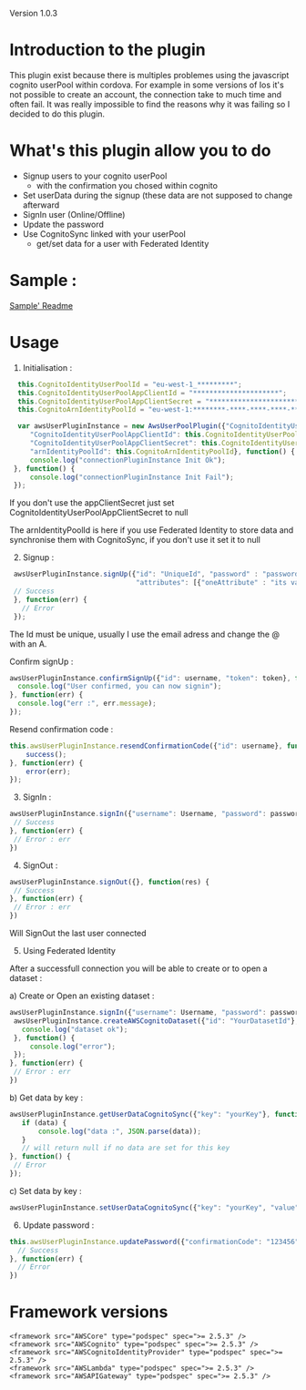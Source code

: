 Version 1.0.3

# Introduction to the plugin

This plugin exist because there is multiples problemes using the javascript cognito userPool within cordova.
For example in some versions of Ios it's not possible to create an account, the connection take to much time and often fail. It was really impossible to find the reasons why it was failing so I decided to do this plugin.

# What's this plugin allow you to do

  * Signup users to your cognito userPool
    - with the confirmation you chosed within cognito
  * Set userData during the signup (these data are not supposed to change afterward
  * SignIn user (Online/Offline)
  * Update the password
  * Use CognitoSync linked with your userPool
    - get/set data for a user with Federated Identity

# Sample :

[Sample' Readme](https://github.com/moreaup/cordova-plugin-aws-user-pool/tree/master/Sample/awsUserPoolPluginSample/README.md)

# Usage

 1) Initialisation :
 
 ```javascript
   this.CognitoIdentityUserPoolId = "eu-west-1_*********";
   this.CognitoIdentityUserPoolAppClientId = "*********************";
   this.CognitoIdentityUserPoolAppClientSecret = "************************";
   this.CognitoArnIdentityPoolId = "eu-west-1:********-****-****-****-************";

   var awsUserPluginInstance = new AwsUserPoolPlugin({"CognitoIdentityUserPoolId": this.CognitoIdentityUserPoolId,
      "CognitoIdentityUserPoolAppClientId": this.CognitoIdentityUserPoolAppClientId,
      "CognitoIdentityUserPoolAppClientSecret": this.CognitoIdentityUserPoolAppClientSecret,
      "arnIdentityPoolId": this.CognitoArnIdentityPoolId}, function() {
      console.log("connectionPluginInstance Init Ok");
  }, function() {
      console.log("connectionPluginInstance Init Fail");
  });
 ```
 
 If you don't use the appClientSecret just set CognitoIdentityUserPoolAppClientSecret to null
 
 The arnIdentityPoolId is here if you use Federated Identity to store data and synchronise them with CognitoSync, if you don't use it set it to null
 
 2) Signup :
 
 ```javascript
  awsUserPluginInstance.signUp({"id": "UniqueId", "password" : "password",
                                "attributes": [{"oneAttribute" : "its value"}]}, function(res) {
  // Success
  }, function(err) {
    // Error
  });
 ```
 
 The Id must be unique, usually I use the email adress and change the @ with an A.
 
 Confirm signUp :
  
  ```javascript
  awsUserPluginInstance.confirmSignUp({"id": username, "token": token}, function(res) {
    console.log("User confirmed, you can now signin");
  }, function(err) {
    console.log("err :", err.message);
  });
  ```

  Resend confirmation code :

  ```javascript
  this.awsUserPluginInstance.resendConfirmationCode({"id": username}, function(res) {
      success();
  }, function(err) {
      error(err);
  });
  ```

 3) SignIn :
 
 ```javascript
awsUserPluginInstance.signIn({"username": Username, "password": password}, function(res) {
  // Success
}, function(err) {
  // Error : err
})
 ```
 
4) SignOut :

 ```javascript
awsUserPluginInstance.signOut({}, function(res) {
  // Success
}, function(err) {
  // Error : err
})
 ```

Will SignOut the last user connected

 5) Using Federated Identity
 
 After a successfull connection you will be able to create or to open a dataset :
 
 a) Create or Open an existing dataset :
 
 ```javascript
awsUserPluginInstance.signIn({"username": Username, "password": password}, function(res) {
  awsUserPluginInstance.createAWSCognitoDataset({"id": "YourDatasetId"}, function() {
    console.log("dataset ok");
  }, function() {
      console.log("error");
  });
}, function(err) {
  // Error : err
})
 ```
 
 b) Get data by key :
 
 ```javascript
 awsUserPluginInstance.getUserDataCognitoSync({"key": "yourKey"}, function(data) {
    if (data) {
        console.log("data :", JSON.parse(data));                    
    }
    // will return null if no data are set for this key
}, function() {
  // Error
});
 ```
 
 c) Set data by key :
 
```javascript
awsUserPluginInstance.setUserDataCognitoSync({"key": "yourKey", "value": JSON.stringify(obj)}, callback, errCallback);
```
 
 6) Update password :

```javascript
this.awsUserPluginInstance.updatePassword({"confirmationCode": "123456", "newPassword": "newPassword"}, function(res) {
  // Success
}, function(err) {
  // Error
})
``` 


# Framework versions

    <framework src="AWSCore" type="podspec" spec=">= 2.5.3" />
    <framework src="AWSCognito" type="podspec" spec=">= 2.5.3" />
    <framework src="AWSCognitoIdentityProvider" type="podspec" spec=">= 2.5.3" />
    <framework src="AWSLambda" type="podspec" spec=">= 2.5.3" />
    <framework src="AWSAPIGateway" type="podspec" spec=">= 2.5.3" />
